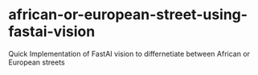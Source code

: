 # african-or-european-street-using-fastai-vision
Quick Implementation of FastAI vision to differnetiate between African or European streets

